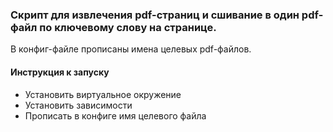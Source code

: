 ### Скрипт для извлечения pdf-страниц и сшивание в один pdf-файл по ключевому слову на странице.

В конфиг-файле прописаны имена целевых pdf-файлов.

#### Инструкция к запуску

- Установить виртуальное окружение 
- Установить зависимости
- Прописать в конфиге имя целевого файла
